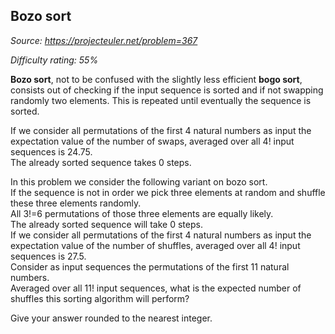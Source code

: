 Bozo sort
---------

*Source: https://projecteuler.net/problem=367*


*Difficulty rating: 55%*

**Bozo sort**, not to be confused with the slightly less efficient
**bogo sort**, consists out of checking if the input sequence is sorted
and if not swapping randomly two elements. This is repeated until
eventually the sequence is sorted.

If we consider all permutations of the first 4 natural numbers as input
the expectation value of the number of swaps, averaged over all 4! input
sequences is 24.75.\
 The already sorted sequence takes 0 steps.

In this problem we consider the following variant on bozo sort.\
 If the sequence is not in order we pick three elements at random and
shuffle these three elements randomly.\
 All 3!=6 permutations of those three elements are equally likely.\
 The already sorted sequence will take 0 steps.\
 If we consider all permutations of the first 4 natural numbers as input
the expectation value of the number of shuffles, averaged over all 4!
input sequences is 27.5.\
 Consider as input sequences the permutations of the first 11 natural
numbers.\
 Averaged over all 11! input sequences, what is the expected number of
shuffles this sorting algorithm will perform?

Give your answer rounded to the nearest integer.
